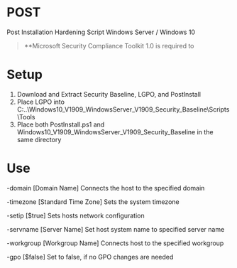 # POST
Post Installation Hardening Script
Windows Server / Windows 10

> **Microsoft Security Compliance Toolkit 1.0 is required to 

# Setup
1. Download and Extract Security Baseline, LGPO, and PostInstall
2. Place LGPO into C:\..\Windows10_V1909_WindowsServer_V1909_Security_Baseline\Scripts\Tools
3. Place both PostInstall.ps1 and Windows10_V1909_WindowsServer_V1909_Security_Baseline in the same directory

# Use
-domain [Domain Name]
    Connects the host to the specified domain
    
-timezone [Standard Time Zone]
    Sets the system timezone
    
-setip [$true]
    Sets hosts network configuration
    
-servname [Server Name]
    Set host system name to specified server name
    
-workgroup [Workgroup Name]
    Connects host to the specified workgroup
    
-gpo [$false]
    Set to false, if no GPO changes are needed
   
